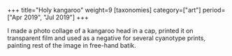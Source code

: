 +++
title="Holy kangaroo"
weight=9
[taxonomies]
category=["art"]
period=["Apr 2019", "Jul 2019"]
+++

I made a photo collage of a kangaroo head in a cap, printed it on transparent film and used as a negative for several cyanotype prints, painting rest of the image in free-hand batik.
